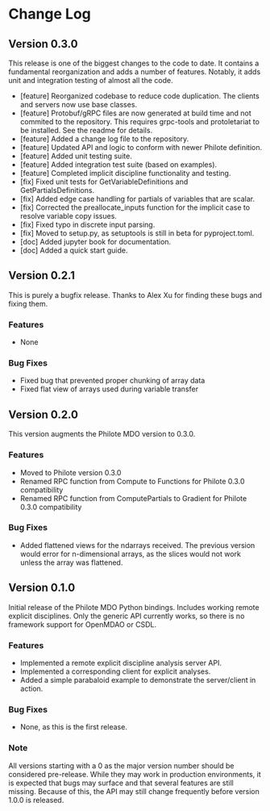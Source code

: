# Change Log

## Version 0.3.0

This release is one of the biggest changes to the code to date. It contains a
fundamental reorganization and adds a number of features. Notably, it adds
unit and integration testing of almost all the code.

- [feature] Reorganized codebase to reduce code duplication. The clients and
  servers now use base classes.
- [feature] Protobuf/gRPC files are now generated at build time and not commited
  to the repository. This requires grpc-tools and protoletariat to be installed.
  See the readme for details.
- [feature] Added a change log file to the repository.
- [feature] Updated API and logic to conform with newer Philote definition.
- [feature] Added unit testing suite.
- [feature] Added integration test suite (based on examples).
- [feature] Completed implicit discipline functionality and testing.
- [fix] Fixed unit tests for GetVariableDefinitions and GetPartialsDefinitions.
- [fix] Added edge case handling for partials of variables that are scalar.
- [fix] Corrected the preallocate_inputs function for the implicit case to
  resolve variable copy issues.
- [fix] Fixed typo in discrete input parsing.
- [fix] Moved to setup.py, as setuptools is still in beta for pyproject.toml.
- [doc] Added jupyter book for documentation.
- [doc] Added a quick start guide.


## Version 0.2.1

This is purely a bugfix release. Thanks to Alex Xu for finding these bugs and fixing them.

### Features

- None

### Bug Fixes

- Fixed bug that prevented proper chunking of array data
- Fixed flat view of arrays used during variable transfer


## Version 0.2.0

This version augments the Philote MDO version to 0.3.0.

### Features

- Moved to Philote version 0.3.0
- Renamed RPC function from Compute to Functions for Philote 0.3.0 compatibility
- Renamed RPC function from ComputePartials to Gradient for Philote 0.3.0 compatibility

### Bug Fixes

- Added flattened views for the ndarrays received. The previous version would 
  error for n-dimensional arrays, as the slices would not work unless the array
  was flattened.


## Version 0.1.0

Initial release of the Philote MDO Python bindings. Includes working remote 
explicit disciplines. Only the generic API currently works, so there is no
framework support for OpenMDAO or CSDL.

### Features

- Implemented a remote explicit discipline analysis server API.
- Implemented a corresponding client for explicit analyses.
- Added a simple parabaloid example to demonstrate the server/client in
action.

### Bug Fixes

- None, as this is the first release.

### Note

All versions starting with a 0 as the major version number should be
considered pre-release. While they may work in production environments,
it is expected that bugs may surface and that several features are still
missing. Because of this, the API may still change frequently before version
1.0.0 is released.
